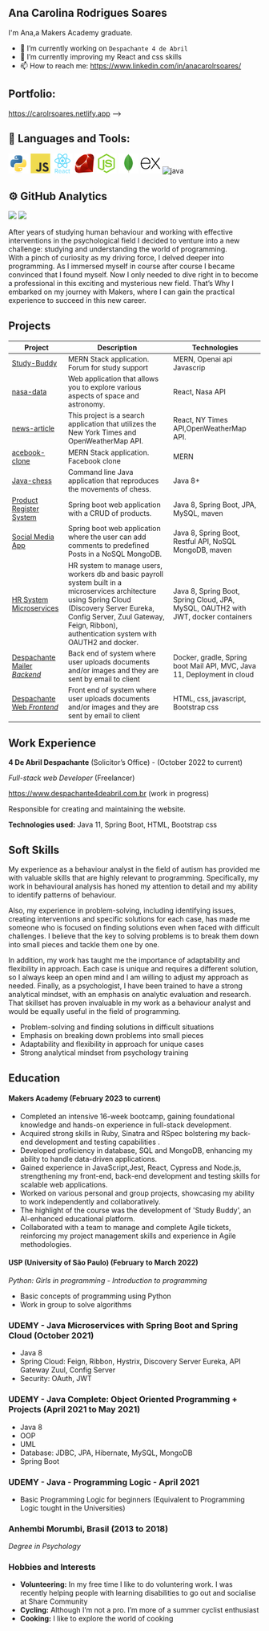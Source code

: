 ## Ana Carolina Rodrigues Soares

I'm Ana,a Makers Academy graduate.
- 🔭 I’m currently working on `Despachante 4 de Abril`
- 🌱 I’m currently improving my React and  css skills
- 📫 How to reach me: https://www.linkedin.com/in/anacarolrsoares/

## Portfolio:
https://carolrsoares.netlify.app
-->
## 🧰 Languages and Tools:
<p align="left">
     <img src="https://raw.githubusercontent.com/devicons/devicon/master/icons/python/python-original.svg" alt="python" width="40" height="40"/>
     <img src="https://raw.githubusercontent.com/devicons/devicon/master/icons/javascript/javascript-original.svg" alt="javascript" width="40" height="40"/>
     <img src="https://raw.githubusercontent.com/devicons/devicon/master/icons/react/react-original-wordmark.svg" alt="react" width="40" height="40"/>
     <!-- Your Languages and Tools -->
     <img src="https://raw.githubusercontent.com/devicons/devicon/master/icons/ruby/ruby-original.svg" alt="ruby" width="40" height="40"/>
     <img src="https://raw.githubusercontent.com/devicons/devicon/master/icons/nodejs/nodejs-original.svg" alt="nodejs" width="40" height="40"/>
     <img src="https://raw.githubusercontent.com/devicons/devicon/master/icons/mongodb/mongodb-original.svg" alt="mongodb" width="40" height="40"/>
     <img src="https://raw.githubusercontent.com/devicons/devicon/master/icons/express/express-original.svg" alt="express" width="40" height="40"/>
       <img src="https://icongr.am/devicon/java-original.svg" alt="java" width="40" height="40"/>
  
 </p>

 ## ⚙️ GitHub Analytics
<p align="left">
  <img height="180em" src="https://github-readme-stats.vercel.app/api?username=carolrs&show_icons=true&hide_border=true&&count_private=true&include_all_commits=true" />
  <img height="180em" src="https://github-readme-stats.vercel.app/api/top-langs/?username=carolrs&exclude_repo=KNN-Image-Classification&show_icons=true&hide_border=true&layout=compact&langs_count=8"/>
</p>




After years of studying human behaviour and working with effective interventions in the psychological field  I decided to venture into a new challenge: studying and understanding the world of programming.  
With a pinch of curiosity as my driving force, I delved deeper into programming. As I immersed myself in course after course I became convinced that I found myself. Now I only needed to dive right in to become a professional in this exciting and mysterious new field. That’s Why I embarked on my journey with Makers, where I can gain the practical experience to succeed in this new career.



## Projects

| Project                 | Description                  | Technologies    | 
|-------------------------|------------------------------|-----------------|
| [Study-Buddy](https://github.com/carolrs/study-buddy)              |MERN Stack application. Forum for study support | MERN, Openai api Javascrip |
[nasa-data](https://github.com/carolrs/nasa-data)              | Web application that allows you to explore various aspects of space and astronomy. |React, Nasa API |
[news-article](https://github.com/carolrs/news-article)              | This project is a search application that utilizes the New York Times and OpenWeatherMap API. |React, NY Times API,OpenWeatherMap API.|
| [acebook-clone](https://github.com/carolrs/acebook-mern-water-team)               |MERN Stack application. Facebook clone | MERN |
| [Java-chess](https://github.com/carolrs/chess-system)            | Command line Java application that reproduces the movements of chess. | Java 8+ |
| [Product Register System](https://github.com/carolrs/project-register) | Spring boot web application with a CRUD of products.                  | Java 8, Spring Boot, JPA, MySQL, maven |
| [Social Media App](https://github.com/carolrs/social-media-mongo)        | Spring boot web application where the user can add comments to predefined Posts in a NoSQL MongoDB.                                                                                         | Java 8, Spring Boot, Restful API, NoSQL MongoDB, maven |
| [HR System Microservices](https://github.com/carolrs/ms-project) | HR system to manage users, workers db and basic payroll system built in a microservices architecture using Spring Cloud (Discovery Server Eureka, Config Server, Zuul Gateway, Feign, Ribbon), authentication system with OAUTH2 and docker.   | Java 8, Spring Boot, Spring Cloud, JPA, MySQL, OAUTH2 with JWT, docker containers |
|[Despachante Mailer _Backend_](https://github.com/carolrs/despachante-mailer) | Back end of system where user uploads documents and/or images and they are sent by email to client | Docker, gradle, Spring boot Mail API, MVC, Java 11, Deployment in cloud |
|[Despachante Web _Frontend_](https://github.com/carolrs/despacho-website) | Front end of system where user uploads documents and/or images and they are sent by email to client | HTML, css, javascript, Bootstrap css  |



## Work Experience

**4 De Abril Despachante** (Solicitor’s Office) - (October 2022 to current)

_Full-stack web Developer_ (Freelancer)

https://www.despachante4deabril.com.br (work in progress)

Responsible for creating and maintaining the website.

**Technologies used:** Java 11, Spring Boot, HTML, Bootstrap css


## Soft Skills

My experience as a behaviour analyst in the field of autism has provided me with valuable skills that are highly relevant to programming. Specifically, my work in behavioural analysis has honed my attention to detail and my ability to identify patterns of behaviour. 

Also, my experience in problem-solving, including identifying issues, creating interventions and specific solutions for each case, has made me someone who is focused on finding solutions even when faced with difficult challenges. I believe that the key to solving problems is to break them down into small pieces and tackle them one by one.

In addition, my work has taught me the importance of adaptability and flexibility in approach. Each case is unique and requires a different solution, so I always keep an open mind and I am willing to adjust my approach as needed. Finally, as a psychologist, I have been trained to have a strong analytical mindset, with an emphasis on analytic evaluation and research. That skillset has proven invaluable in my work as a behaviour analyst and would be equally useful in the field of programming.


* Problem-solving and finding solutions in difficult situations
* Emphasis on breaking down problems into small pieces
* Adaptability and flexibility in approach for unique cases
* Strong analytical mindset from psychology training


## Education

#### Makers Academy (February 2023 to current)

* Completed an intensive 16-week bootcamp, gaining foundational knowledge and hands-on experience in full-stack development.
* Acquired strong skills in Ruby, Sinatra and RSpec bolstering my back-end development and testing capabilities .
* Developed proficiency in database, SQL and MongoDB, enhancing my ability to handle data-driven applications.
* Gained experience in JavaScript,Jest, React, Cypress and Node.js, strengthening my front-end, back-end development and testing skills for scalable web applications.
* Worked on various personal and group projects, showcasing my ability to work independently and collaboratively.
* The highlight of the course was the development of 'Study Buddy', an AI-enhanced educational platform.
* Collaborated with a team to manage and complete Agile tickets, reinforcing my project management skills and experience in Agile methodologies.


#### USP (University of São Paulo) (February to March 2022)
_Python: Girls in programming -  Introduction to programming_ 
- Basic concepts of programming using Python
- Work in group to solve algorithms


### UDEMY - Java Microservices with Spring Boot and Spring Cloud (October 2021)
- Java 8
- Spring Cloud: Feign, Ribbon, Hystrix, Discovery Server Eureka, API Gateway Zuul, Config Server
- Security: OAuth, JWT

### UDEMY - Java Complete: Object Oriented Programming + Projects (April 2021 to May 2021)
- Java 8
- OOP
- UML
- Database: JDBC, JPA, Hibernate, MySQL, MongoDB
- Spring Boot


### UDEMY - Java - Programming Logic - April 2021
- Basic Programming Logic for beginners (Equivalent to Programming Logic tought in the Universities)


### Anhembi Morumbi, Brasil (2013 to 2018) 
_Degree in Psychology_

### Hobbies and Interests
- **Volunteering:** In my free time I like to do voluntering work. I was recently helping people with learning disabilities to go out and socialise at Share Community
- **Cycling:** Although I’m not a pro. I’m more of a summer cyclist enthusiast 
- **Cooking:** I like to explore the world of cooking
